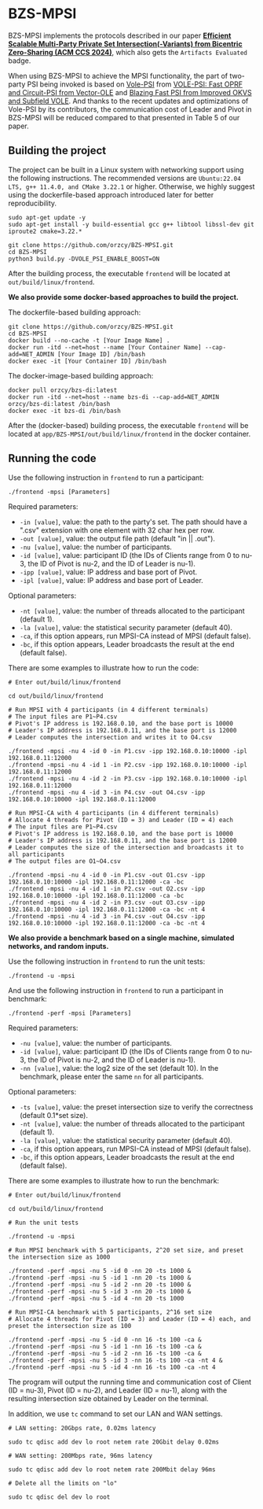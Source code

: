 # BZS-MPSI

BZS-MPSI implements the protocols described in our paper [**Efficient Scalable Multi-Party Private Set Intersection(-Variants) from Bicentric Zero-Sharing (ACM CCS 2024)**](https://dl.acm.org/doi/10.1145/3658644.3690245), which also gets the `Artifacts Evaluated` badge.

When using BZS-MPSI to achieve the MPSI functionality, the part of two-party PSI being invoked is based on [Vole-PSI](https://github.com/Visa-Research/volepsi) from [VOLE-PSI: Fast OPRF and Circuit-PSI from Vector-OLE](https://eprint.iacr.org/2021/266) and [Blazing Fast PSI from Improved OKVS and Subfield VOLE](https://eprint.iacr.org/2022/320.pdf). And thanks to the recent updates and optimizations of Vole-PSI by its contributors, the communication cost of Leader and Pivot in BZS-MPSI will be reduced compared to that presented in Table 5 of our paper.

## Building the project

The project can be built in a Linux system with networking support using the following instructions. The recommended versions are ``Ubuntu:22.04 LTS, g++ 11.4.0, and CMake 3.22.1`` or higher. Otherwise, we highly suggest using the dockerfile-based approach introduced later for better reproducibility.

```shell
sudo apt-get update -y
sudo apt-get install -y build-essential gcc g++ libtool libssl-dev git iproute2 cmake=3.22.*

git clone https://github.com/orzcy/BZS-MPSI.git
cd BZS-MPSI
python3 build.py -DVOLE_PSI_ENABLE_BOOST=ON
```

After the building process, the executable `frontend` will be located at `out/build/linux/frontend`.

**We also provide some docker-based approaches to build the project.**

The dockerfile-based building approach:
```shell
git clone https://github.com/orzcy/BZS-MPSI.git
cd BZS-MPSI
docker build --no-cache -t [Your Image Name] .
docker run -itd --net=host --name [Your Container Name] --cap-add=NET_ADMIN [Your Image ID] /bin/bash
docker exec -it [Your Container ID] /bin/bash 
```

The docker-image-based building approach:
```shell
docker pull orzcy/bzs-di:latest
docker run -itd --net=host --name bzs-di --cap-add=NET_ADMIN orzcy/bzs-di:latest /bin/bash
docker exec -it bzs-di /bin/bash 
```
After the (docker-based) building process, the executable `frontend` will be located at `app/BZS-MPSI/out/build/linux/frontend` in the docker container.

## Running the code

Use the following instruction in `frontend` to run a participant:

```shell
./frontend -mpsi [Parameters]
```

Required parameters:
* `-in [value]`, value: the path to the party's set. The path should have a \".csv\" extension with one element with 32 char hex per row.
* `-out [value]`, value: the output file path (default "in || .out"). 
* `-nu [value]`, value: the number of participants.
* `-id [value]`, value: participant ID (the IDs of Clients range from 0 to nu-3, the ID of Pivot is nu-2, and the ID of Leader is nu-1).
* `-ipp [value]`, value: IP address and base port of Pivot.
* `-ipl [value]`, value: IP address and base port of Leader.

Optional parameters:
* `-nt [value]`, value: the number of threads allocated to the participant (default 1).
* `-la [value]`, value: the statistical security parameter (default 40).
* `-ca`, if this option appears, run MPSI-CA instead of MPSI (default false).
* `-bc`, if this option appears, Leader broadcasts the result at the end (default false).

There are some examples to illustrate how to run the code:

````shell
# Enter out/build/linux/frontend

cd out/build/linux/frontend

# Run MPSI with 4 participants (in 4 different terminals)
# The input files are P1~P4.csv
# Pivot's IP address is 192.168.0.10, and the base port is 10000
# Leader's IP address is 192.168.0.11, and the base port is 12000
# Leader computes the intersection and writes it to O4.csv

./frontend -mpsi -nu 4 -id 0 -in P1.csv -ipp 192.168.0.10:10000 -ipl 192.168.0.11:12000
./frontend -mpsi -nu 4 -id 1 -in P2.csv -ipp 192.168.0.10:10000 -ipl 192.168.0.11:12000
./frontend -mpsi -nu 4 -id 2 -in P3.csv -ipp 192.168.0.10:10000 -ipl 192.168.0.11:12000
./frontend -mpsi -nu 4 -id 3 -in P4.csv -out O4.csv -ipp 192.168.0.10:10000 -ipl 192.168.0.11:12000

# Run MPSI-CA with 4 participants (in 4 different terminals)
# Allocate 4 threads for Pivot (ID = 3) and Leader (ID = 4) each
# The input files are P1~P4.csv
# Pivot's IP address is 192.168.0.10, and the base port is 10000
# Leader's IP address is 192.168.0.11, and the base port is 12000
# Leader computes the size of the intersection and broadcasts it to all participants
# The output files are O1~O4.csv

./frontend -mpsi -nu 4 -id 0 -in P1.csv -out O1.csv -ipp 192.168.0.10:10000 -ipl 192.168.0.11:12000 -ca -bc
./frontend -mpsi -nu 4 -id 1 -in P2.csv -out O2.csv -ipp 192.168.0.10:10000 -ipl 192.168.0.11:12000 -ca -bc
./frontend -mpsi -nu 4 -id 2 -in P3.csv -out O3.csv -ipp 192.168.0.10:10000 -ipl 192.168.0.11:12000 -ca -bc -nt 4
./frontend -mpsi -nu 4 -id 3 -in P4.csv -out O4.csv -ipp 192.168.0.10:10000 -ipl 192.168.0.11:12000 -ca -bc -nt 4
````

**We also provide a benchmark based on a single machine, simulated networks, and random inputs.**

Use the following instruction in `frontend` to run the unit tests:
```shell
./frontend -u -mpsi
```

And use the following instruction in `frontend` to run a participant in benchmark:
```shell
./frontend -perf -mpsi [Parameters]
```

Required parameters:
* `-nu [value]`, value: the number of participants.
* `-id [value]`, value: participant ID (the IDs of Clients range from 0 to nu-3, the ID of Pivot is nu-2, and the ID of Leader is nu-1).
* `-nn [value]`, value: the log2 size of the set (default 10). In the benchmark, please enter the same `nn` for all participants.

Optional parameters:
* `-ts [value]`, value: the preset intersection size to verify the correctness (default 0.1*set size).
* `-nt [value]`, value: the number of threads allocated to the participant (default 1).
* `-la [value]`, value: the statistical security parameter (default 40).
* `-ca`, if this option appears, run MPSI-CA instead of MPSI (default false).
* `-bc`, if this option appears, Leader broadcasts the result at the end (default false).

There are some examples to illustrate how to run the benchmark:

````shell
# Enter out/build/linux/frontend

cd out/build/linux/frontend

# Run the unit tests

./frontend -u -mpsi

# Run MPSI benchmark with 5 participants, 2^20 set size, and preset the intersection size as 1000

./frontend -perf -mpsi -nu 5 -id 0 -nn 20 -ts 1000 & 
./frontend -perf -mpsi -nu 5 -id 1 -nn 20 -ts 1000 & 
./frontend -perf -mpsi -nu 5 -id 2 -nn 20 -ts 1000 & 
./frontend -perf -mpsi -nu 5 -id 3 -nn 20 -ts 1000 & 
./frontend -perf -mpsi -nu 5 -id 4 -nn 20 -ts 1000

# Run MPSI-CA benchmark with 5 participants, 2^16 set size
# Allocate 4 threads for Pivot (ID = 3) and Leader (ID = 4) each, and preset the intersection size as 100

./frontend -perf -mpsi -nu 5 -id 0 -nn 16 -ts 100 -ca & 
./frontend -perf -mpsi -nu 5 -id 1 -nn 16 -ts 100 -ca & 
./frontend -perf -mpsi -nu 5 -id 2 -nn 16 -ts 100 -ca & 
./frontend -perf -mpsi -nu 5 -id 3 -nn 16 -ts 100 -ca -nt 4 & 
./frontend -perf -mpsi -nu 5 -id 4 -nn 16 -ts 100 -ca -nt 4
````

The program will output the running time and communication cost of Client (ID = nu-3), Pivot (ID = nu-2), and Leader (ID = nu-1), along with the resulting intersection size obtained by Leader on the terminal.

In addition, we use `tc` command to set our LAN and WAN settings.

````shell
# LAN setting: 20Gbps rate, 0.02ms latency

sudo tc qdisc add dev lo root netem rate 20Gbit delay 0.02ms

# WAN setting: 200Mbps rate, 96ms latency

sudo tc qdisc add dev lo root netem rate 200Mbit delay 96ms

# Delete all the limits on "lo"

sudo tc qdisc del dev lo root
````
